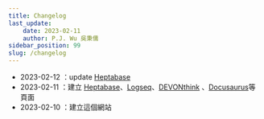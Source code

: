 ```yaml
---
title: Changelog
last_update: 
    date: 2023-02-11
    author: P.J. Wu 吳秉儒
sidebar_position: 99
slug: /changelog
---
```



- 2023-02-12 ：update [Heptabase](/heptabase)
- 2023-02-11 ：建立 [Heptabase](/heptabase)、[Logseq](/logseq)、[DEVONthink](/devonthink) 、[Docusaurus](/docusaurus)等頁面
- 2023-02-10 ：建立這個網站
